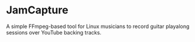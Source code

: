 # JamCapture
A simple FFmpeg-based tool for Linux musicians to record guitar playalong sessions over YouTube backing tracks.
